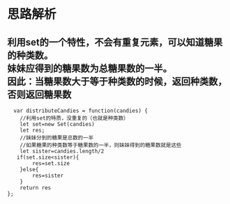 #  思路解析
##   利用set的一个特性，不会有重复元素，可以知道糖果的种类数。<br>妹妹应得到的糖果数为总糖果数的一半。<br>因此：当糖果数大于等于种类数的时候，返回种类数，否则返回糖果数
```
  var distributeCandies = function(candies) {
    //利用set的特质，没重复的（也就是种类数）
    let set=new Set(candies)
    let res;
    //妹妹分到的糖果是总数的一半
    //如果糖果的种类数等于糖果数的一半，则妹妹得到的糖果数就是这些
    let sister=candies.length/2
   if(set.size<sister){
        res=set.size
    }else{
        res=sister
    }
    return res
};
